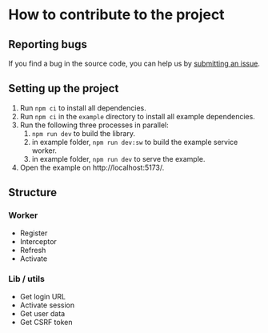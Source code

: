 # How to contribute to the project

## Reporting bugs

If you find a bug in the source code, you can help us by [submitting an issue](https://github.com/infinum/auth-worker/issues/new/choose).

## Setting up the project

1. Run `npm ci` to install all dependencies.
2. Run `npm ci` in the `example` directory to install all example dependencies.
3. Run the following three processes in parallel:
   1. `npm run dev` to build the library.
   2. in example folder, `npm run dev:sw` to build the example service worker.
   3. in example folder, `npm run dev` to serve the example.
4. Open the example on http://localhost:5173/.

## Structure

### Worker

- Register
- Interceptor
- Refresh
- Activate

### Lib / utils

- Get login URL
- Activate session
- Get user data
- Get CSRF token
